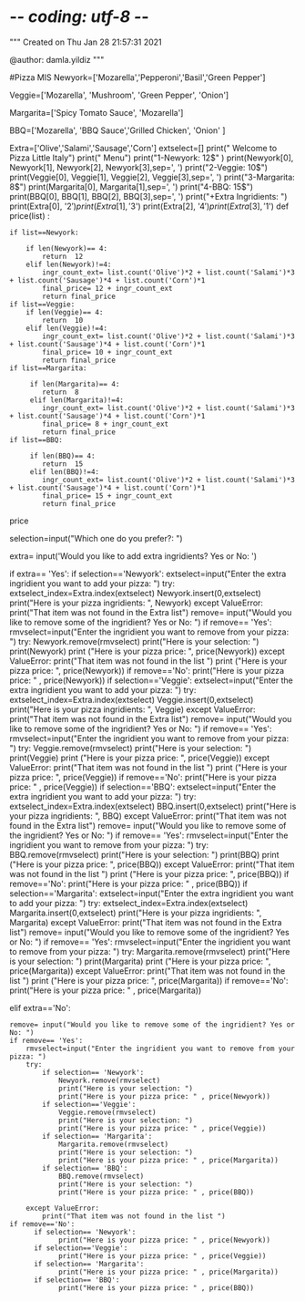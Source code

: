 # -*- coding: utf-8 -*-
"""
Created on Thu Jan 28 21:57:31 2021

@author: damla.yildiz
"""


#Pizza MIS 
Newyork=['Mozarella','Pepperoni','Basil','Green Pepper']

Veggie=['Mozarella', 'Mushroom', 'Green Pepper', 'Onion']

Margarita=['Spicy Tomato Sauce', 'Mozarella']

BBQ=['Mozarella', 'BBQ Sauce','Grilled Chicken', 'Onion' ]

Extra=['Olive','Salami','Sausage','Corn']
extselect=[]
print("                                     Welcome to Pizza Little Italy")
print("                                                 Menu")
print("1-Newyork: 12$" )
print(Newyork[0], Newyork[1], Newyork[2], Newyork[3],sep=', ')
print("2-Veggie: 10$")
print(Veggie[0], Veggie[1], Veggie[2], Veggie[3],sep=', ')
print("3-Margarita: 8$")
print(Margarita[0], Margarita[1],sep=', ')
print("4-BBQ: 15$")
print(BBQ[0], BBQ[1], BBQ[2], BBQ[3],sep=', ')
print("+Extra Ingridients: ")
print(Extra[0], '2$')
print(Extra[1], '3$')
print(Extra[2], '4$')
print(Extra[3], '1$')
def price(list) :
    
    if list==Newyork:
        
        if len(Newyork)== 4:
            return  12
        elif len(Newyork)!=4:
            ingr_count_ext= list.count('Olive')*2 + list.count('Salami')*3 + list.count('Sausage')*4 + list.count('Corn')*1
            final_price= 12 + ingr_count_ext
            return final_price
    if list==Veggie:
        if len(Veggie)== 4:
            return  10
        elif len(Veggie)!=4:
            ingr_count_ext= list.count('Olive')*2 + list.count('Salami')*3 + list.count('Sausage')*4 + list.count('Corn')*1
            final_price= 10 + ingr_count_ext
            return final_price
    if list==Margarita:
        
         if len(Margarita)== 4:
            return  8
         elif len(Margarita)!=4:
            ingr_count_ext= list.count('Olive')*2 + list.count('Salami')*3 + list.count('Sausage')*4 + list.count('Corn')*1
            final_price= 8 + ingr_count_ext
            return final_price
    if list==BBQ:
        
         if len(BBQ)== 4:
            return  15
         elif len(BBQ)!=4:
            ingr_count_ext= list.count('Olive')*2 + list.count('Salami')*3 + list.count('Sausage')*4 + list.count('Corn')*1
            final_price= 15 + ingr_count_ext
            return final_price
         
price  

selection=input("Which one do you prefer?: ")


extra= input('Would you like to add extra ingridients? Yes or No: ')



if extra== 'Yes':
    if selection=='Newyork':
          extselect=input("Enter the extra ingridient you want to add your pizza: ")
          try: 
              extselect_index=Extra.index(extselect)
              Newyork.insert(0,extselect)
              print("Here is your pizza ingridients: ", Newyork)
          except ValueError:
                  print("That item was not found in the Extra list")
          remove= input("Would you like to remove some of the ingridient? Yes or No: ")
          if remove== 'Yes': 
                rmvselect=input("Enter the ingridient you want to remove from your pizza: ")
                try: 
                        Newyork.remove(rmvselect)
                        print("Here is your selection: ")
                        print(Newyork)
                        print ("Here is your pizza price: ", price(Newyork))
                except ValueError:
                    print("That item was not found in the list ")
                    print ("Here is your pizza price: ", price(Newyork))
          if remove=='No':
                print("Here is your pizza price: " , price(Newyork))
    if selection=='Veggie':
          extselect=input("Enter the extra ingridient you want to add your pizza: ")
          try: 
              extselect_index=Extra.index(extselect)
              Veggie.insert(0,extselect)
              print("Here is your pizza ingridients: ", Veggie)
          except ValueError:
                  print("That item was not found in the Extra list")
          remove= input("Would you like to remove some of the ingridient? Yes or No: ")
          if remove== 'Yes': 
                rmvselect=input("Enter the ingridient you want to remove from your pizza: ")
                try: 
                        Veggie.remove(rmvselect)
                        print("Here is your selection: ")
                        print(Veggie)
                        print ("Here is your pizza price: ", price(Veggie))
                except ValueError:
                    print("That item was not found in the list ")
                    print ("Here is your pizza price: ", price(Veggie))
          if remove=='No':
                print("Here is your pizza price: " , price(Veggie))
    if selection=='BBQ':
          extselect=input("Enter the extra ingridient you want to add your pizza: ")
          try: 
              extselect_index=Extra.index(extselect)
              BBQ.insert(0,extselect)
              print("Here is your pizza ingridients: ", BBQ)
          except ValueError:
                  print("That item was not found in the Extra list")
          remove= input("Would you like to remove some of the ingridient? Yes or No: ")
          if remove== 'Yes': 
                rmvselect=input("Enter the ingridient you want to remove from your pizza: ")
                try: 
                        BBQ.remove(rmvselect)
                        print("Here is your selection: ")
                        print(BBQ)
                        print ("Here is your pizza price: ", price(BBQ))
                except ValueError:
                    print("That item was not found in the list ")
                    print ("Here is your pizza price: ", price(BBQ))
          if remove=='No':
                print("Here is your pizza price: " , price(BBQ))
    if selection=='Margarita':
          extselect=input("Enter the extra ingridient you want to add your pizza: ")
          try: 
              extselect_index=Extra.index(extselect)
              Margarita.insert(0,extselect)
              print("Here is your pizza ingridients: ", Margarita)
          except ValueError:
                  print("That item was not found in the Extra list")
          remove= input("Would you like to remove some of the ingridient? Yes or No: ")
          if remove== 'Yes': 
                rmvselect=input("Enter the ingridient you want to remove from your pizza: ")
                try: 
                        Margarita.remove(rmvselect)
                        print("Here is your selection: ")
                        print(Margarita)
                        print ("Here is your pizza price: ", price(Margarita))
                except ValueError:
                    print("That item was not found in the list ")
                    print ("Here is your pizza price: ", price(Margarita))
          if remove=='No':
                print("Here is your pizza price: " , price(Margarita))
    

                
                
                
                
elif extra=='No':
    
    remove= input("Would you like to remove some of the ingridient? Yes or No: ")
    if remove== 'Yes':
        rmvselect=input("Enter the ingridient you want to remove from your pizza: ")
        try: 
            if selection== 'Newyork':
                Newyork.remove(rmvselect)
                print("Here is your selection: ")
                print("Here is your pizza price: " , price(Newyork))
            if selection=='Veggie':
                Veggie.remove(rmvselect)
                print("Here is your selection: ")
                print("Here is your pizza price: " , price(Veggie))
            if selection== 'Margarita':
                Margarita.remove(rmvselect)
                print("Here is your selection: ")
                print("Here is your pizza price: " , price(Margarita))
            if selection== 'BBQ':
                BBQ.remove(rmvselect)
                print("Here is your selection: ")
                print("Here is your pizza price: " , price(BBQ))
            
        except ValueError:
            print("That item was not found in the list ")
    if remove=='No':
          if selection== 'Newyork':
                print("Here is your pizza price: " , price(Newyork))
          if selection=='Veggie':
                print("Here is your pizza price: " , price(Veggie))
          if selection== 'Margarita':
                print("Here is your pizza price: " , price(Margarita))
          if selection== 'BBQ':
                print("Here is your pizza price: " , price(BBQ)) 
